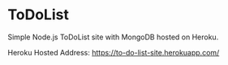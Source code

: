 # ToDoList
Simple Node.js ToDoList site with MongoDB hosted on Heroku.

Heroku Hosted Address:
https://to-do-list-site.herokuapp.com/
